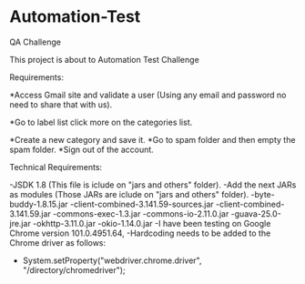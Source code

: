 # Automation-Test
QA Challenge

This project is about to Automation Test Challenge

Requirements:

*Access Gmail site and validate a user (Using any email and password no need to share that with us).

*Go to label list click more on the categories list.

*Create a new category and save it.
*Go to spam folder and then empty the spam folder.
*Sign out of the account.

Technical Requirements:

-JSDK 1.8 (This file is iclude on "jars and others" folder).
-Add the next JARs as modules (Those JARs are iclude on "jars and others" folder).
  -byte-buddy-1.8.15.jar
  -client-combined-3.141.59-sources.jar
  -client-combined-3.141.59.jar
  -commons-exec-1.3.jar
  -commons-io-2.11.0.jar
  -guava-25.0-jre.jar
  -okhttp-3.11.0.jar
  -okio-1.14.0.jar
-I have been testing on Google Chrome version 101.0.4951.64,
-Hardcoding needs to be added to the Chrome driver as follows: 
  - System.setProperty("webdriver.chrome.driver", "/directory/chromedriver"); 
